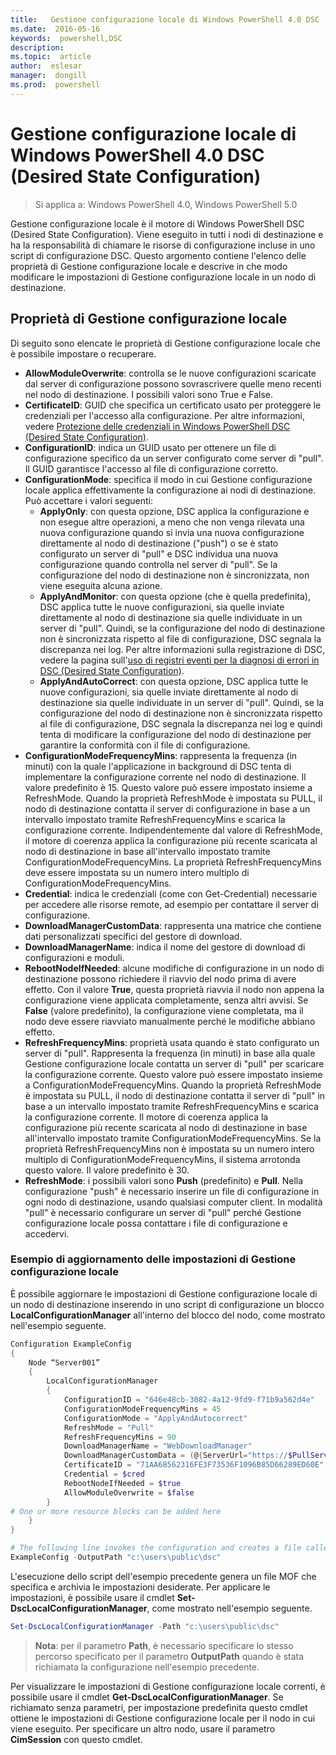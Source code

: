 ```yaml
---
title:   Gestione configurazione locale di Windows PowerShell 4.0 DSC (Desired State Configuration)
ms.date:  2016-05-16
keywords:  powershell,DSC
description:  
ms.topic:  article
author:  eslesar
manager:  dongill
ms.prod:  powershell
---
```


# Gestione configurazione locale di Windows PowerShell 4.0 DSC (Desired State Configuration)

>Si applica a: Windows PowerShell 4.0, Windows PowerShell 5.0

Gestione configurazione locale è il motore di Windows PowerShell DSC (Desired State Configuration). Viene eseguito in tutti i nodi di destinazione e ha la responsabilità di chiamare le risorse di configurazione incluse in uno script di configurazione DSC. Questo argomento contiene l'elenco delle proprietà di Gestione configurazione locale e descrive in che modo modificare le impostazioni di Gestione configurazione locale in un nodo di destinazione.

## Proprietà di Gestione configurazione locale
Di seguito sono elencate le proprietà di Gestione configurazione locale che è possibile impostare o recuperare.
 
* **AllowModuleOverwrite**: controlla se le nuove configurazioni scaricate dal server di configurazione possono sovrascrivere quelle meno recenti nel nodo di destinazione. I possibili valori sono True e False.
* **CertificateID**: GUID che specifica un certificato usato per proteggere le credenziali per l'accesso alla configurazione. Per altre informazioni, vedere [Protezione delle credenziali in Windows PowerShell DSC (Desired State Configuration)](http://blogs.msdn.com/b/powershell/archive/2014/01/31/want-to-secure-credentials-in-windows-powershell-desired-state-configuration.aspx).
* **ConfigurationID**: indica un GUID usato per ottenere un file di configurazione specifico da un server configurato come server di "pull". Il GUID garantisce l'accesso al file di configurazione corretto.
* **ConfigurationMode**: specifica il modo in cui Gestione configurazione locale applica effettivamente la configurazione ai nodi di destinazione. Può accettare i valori seguenti:
    - **ApplyOnly**: con questa opzione, DSC applica la configurazione e non esegue altre operazioni, a meno che non venga rilevata una nuova configurazione quando si invia una nuova configurazione direttamente al nodo di destinazione ("push") o se è stato configurato un server di "pull" e DSC individua una nuova configurazione quando controlla nel server di "pull". Se la configurazione del nodo di destinazione non è sincronizzata, non viene eseguita alcuna azione.
    - **ApplyAndMonitor**: con questa opzione (che è quella predefinita), DSC applica tutte le nuove configurazioni, sia quelle inviate direttamente al nodo di destinazione sia quelle individuate in un server di "pull". Quindi, se la configurazione del nodo di destinazione non è sincronizzata rispetto al file di configurazione, DSC segnala la discrepanza nei log. Per altre informazioni sulla registrazione di DSC, vedere la pagina sull'[uso di registri eventi per la diagnosi di errori in DSC (Desired State Configuration)](http://blogs.msdn.com/b/powershell/archive/2014/01/03/using-event-logs-to-diagnose-errors-in-desired-state-configuration.aspx).
    - **ApplyAndAutoCorrect**: con questa opzione, DSC applica tutte le nuove configurazioni, sia quelle inviate direttamente al nodo di destinazione sia quelle individuate in un server di "pull". Quindi, se la configurazione del nodo di destinazione non è sincronizzata rispetto al file di configurazione, DSC segnala la discrepanza nei log e quindi tenta di modificare la configurazione del nodo di destinazione per garantire la conformità con il file di configurazione.
* **ConfigurationModeFrequencyMins**: rappresenta la frequenza (in minuti) con la quale l'applicazione in background di DSC tenta di implementare la configurazione corrente nel nodo di destinazione. Il valore predefinito è 15. Questo valore può essere impostato insieme a RefreshMode. Quando la proprietà RefreshMode è impostata su PULL, il nodo di destinazione contatta il server di configurazione in base a un intervallo impostato tramite RefreshFrequencyMins e scarica la configurazione corrente. Indipendentemente dal valore di RefreshMode, il motore di coerenza applica la configurazione più recente scaricata al nodo di destinazione in base all'intervallo impostato tramite ConfigurationModeFrequencyMins. La proprietà RefreshFrequencyMins deve essere impostata su un numero intero multiplo di ConfigurationModeFrequencyMins.
* **Credential**: indica le credenziali (come con Get-Credential) necessarie per accedere alle risorse remote, ad esempio per contattare il server di configurazione.
* **DownloadManagerCustomData**: rappresenta una matrice che contiene dati personalizzati specifici del gestore di download.
* **DownloadManagerName**: indica il nome del gestore di download di configurazioni e moduli.
* **RebootNodeIfNeeded**: alcune modifiche di configurazione in un nodo di destinazione possono richiedere il riavvio del nodo prima di avere effetto. Con il valore **True**, questa proprietà riavvia il nodo non appena la configurazione viene applicata completamente, senza altri avvisi. Se **False** (valore predefinito), la configurazione viene completata, ma il nodo deve essere riavviato manualmente perché le modifiche abbiano effetto.
* **RefreshFrequencyMins**: proprietà usata quando è stato configurato un server di "pull". Rappresenta la frequenza (in minuti) in base alla quale Gestione configurazione locale contatta un server di "pull" per scaricare la configurazione corrente. Questo valore può essere impostato insieme a ConfigurationModeFrequencyMins. Quando la proprietà RefreshMode è impostata su PULL, il nodo di destinazione contatta il server di "pull" in base a un intervallo impostato tramite RefreshFrequencyMins e scarica la configurazione corrente. Il motore di coerenza applica la configurazione più recente scaricata al nodo di destinazione in base all'intervallo impostato tramite ConfigurationModeFrequencyMins. Se la proprietà RefreshFrequencyMins non è impostata su un numero intero multiplo di ConfigurationModeFrequencyMins, il sistema arrotonda questo valore. Il valore predefinito è 30.
* **RefreshMode**: i possibili valori sono **Push** (predefinito) e **Pull**. Nella configurazione "push" è necessario inserire un file di configurazione in ogni nodo di destinazione, usando qualsiasi computer client. In modalità "pull" è necessario configurare un server di "pull" perché Gestione configurazione locale possa contattare i file di configurazione e accedervi.

### Esempio di aggiornamento delle impostazioni di Gestione configurazione locale

È possibile aggiornare le impostazioni di Gestione configurazione locale di un nodo di destinazione inserendo in uno script di configurazione un blocco **LocalConfigurationManager** all'interno del blocco del nodo, come mostrato nell'esempio seguente.

```powershell
Configuration ExampleConfig
{
    Node “Server001”
    {
        LocalConfigurationManager
        {
            ConfigurationID = "646e48cb-3082-4a12-9fd9-f71b9a562d4e"
            ConfigurationModeFrequencyMins = 45
            ConfigurationMode = "ApplyAndAutocorrect"
            RefreshMode = "Pull"
            RefreshFrequencyMins = 90
            DownloadManagerName = "WebDownloadManager"
            DownloadManagerCustomData = (@{ServerUrl="https://$PullServer/psdscpullserver.svc"})
            CertificateID = "71AA68562316FE3F73536F1096B85D66289ED60E"
            Credential = $cred
            RebootNodeIfNeeded = $true
            AllowModuleOverwrite = $false
        }
# One or more resource blocks can be added here
    }
}

# The following line invokes the configuration and creates a file called Server001.meta.mof at the specified path
ExampleConfig -OutputPath "c:\users\public\dsc"  
```

L'esecuzione dello script dell'esempio precedente genera un file MOF che specifica e archivia le impostazioni desiderate. Per applicare le impostazioni, è possibile usare il cmdlet **Set-DscLocalConfigurationManager**, come mostrato nell'esempio seguente.

```powershell
Set-DscLocalConfigurationManager -Path "c:\users\public\dsc"
```

> **Nota**: per il parametro **Path**, è necessario specificare lo stesso percorso specificato per il parametro **OutputPath** quando è stata richiamata la configurazione nell'esempio precedente.

Per visualizzare le impostazioni di Gestione configurazione locale correnti, è possibile usare il cmdlet **Get-DscLocalConfigurationManager**. Se richiamato senza parametri, per impostazione predefinita questo cmdlet ottiene le impostazioni di Gestione configurazione locale per il nodo in cui viene eseguito. Per specificare un altro nodo, usare il parametro **CimSession** con questo cmdlet.



<!--HONumber=May16_HO3-->


